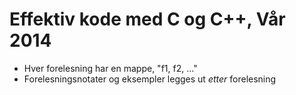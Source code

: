 Effektiv kode med C og C++, Vår 2014
====================================

* Hver forelesning har en mappe, "f1, f2, ..."
* Forelesningsnotater og eksempler legges ut *etter* forelesning
